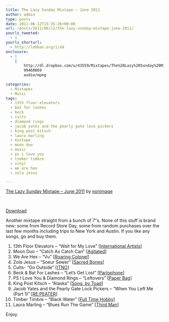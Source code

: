 ```yaml
---
title: The Lazy Sunday Mixtape – June 2011
author: admin
type: posts
date: 2011-06-12T15:35:26+00:00
url: /posts/2011/06/12/the-lazy-sunday-mixtape-june-2011/
yourls_tweeted:
  - 1
yourls_shorturl:
  - http://lobban.org/i/a9
enclosure:
  - |
    |
        http://dl.dropbox.com/u/43559/Mixtapes/The%20Lazy%20Sunday%20Mixtape%20-%20June%202011.mp3
        99460869
        audio/mpeg
        
categories:
  - Mixtapes
  - Music
tags:
  - 13th floor elevators
  - bat for lashes
  - beck
  - cults
  - diamond rings
  - jacob yates and the pearly gate lock pickers
  - king post kitsch
  - laura marling
  - mixtape
  - moon duo
  - music
  - ps i love you
  - timber timbre
  - vinyl
  - we are hex
  - zola jesus

---
```

<span><a href="http://soundcloud.com/nonimage/the-lazy-sunday-mixtape-june">The Lazy Sunday Mixtape &#8211; June 2011</a> by <a href="http://soundcloud.com/nonimage">nonimage</a></span>

&nbsp;

[Download][1]

Another mixtape straight from a bunch of 7&#8243;s. None of this stuff is brand new: some from Record Store Day, some from random purchases over the last few months including trips to New York and Austin. If you like any songs, go and buy them.

  1. 13th Floor Elevators &#8211; &#8220;Wait for My Love&#8221; [[International Artists][2]]
  2. Moon Duo &#8211; &#8220;Catch As Catch Can&#8221; [[Agitated][3]]
  3. We Are Hex &#8211; &#8220;Vu&#8221; [[Roaring Colonel][4]]
  4. Zola Jesus &#8211; &#8220;Soeur Sewer&#8221; [[Sacred Bones][5]]
  5. Cults- &#8220;Go Outside&#8221; [[ITNO][6]]
  6. Beck & Bat For Lashes &#8211; &#8220;Let&#8217;s Get Lost&#8221; [[Parlophone][7]]
  7. PS I Love You & Diamond Rings &#8211; &#8220;Leftovers&#8221; [[Paper Bag][8]]
  8. King Post Kitsch &#8211; &#8220;Alaska&#8221; [[Song, by Toad][9]]
  9. Jacob Yates and the Pearly Gate Lock Pickers &#8211; &#8220;When You Left Me (Part 1)&#8221; [[RE:PEATER][10]]
 10. Timber Timbre &#8211; &#8220;Black Water&#8221; [[Full Time Hobby][11]]
 11. Laura Marling &#8211; &#8220;Blues Run The Game&#8221; [[Third Man][12]]

<span>Enjoy.</span>

 [1]: http://dl.dropbox.com/u/43559/Mixtapes/The%20Lazy%20Sunday%20Mixtape%20-%20June%202011.mp3
 [2]: http://www.internationalartistsrecords.com/
 [3]: http://www.piccadillyrecords.com/products/MoonDuo-CatchAsCatchCanSetItOnFire(Repress)-Agitated-67952.html
 [4]: http://roaringcolonel.blogspot.com/2010/08/out-today-from-roaring-colonel-records.html
 [5]: http://www.sacredbonesrecords.com/releases/sbr009/
 [6]: http://cults.bandcamp.com/album/cults-7
 [7]: http://assets.emi.com/parlophonersd2011/
 [8]: http://shop.paperbagrecords.com/products/leftovers-7
 [9]: http://songbytoadrecords.com/king-post-kitsch/dont-you-touch-my-fucking-honeytone/
 [10]: http://repeaterrecords.bandcamp.com/album/when-you-left-me
 [11]: http://www.normanrecords.com//vinyl/125004-timber-timbre--ferris-wheel-black-water--dusty-gentle-creature
 [12]: http://store.thirdmanrecords.com/lauramarling-bluesrunthegame7vinyl.aspx
